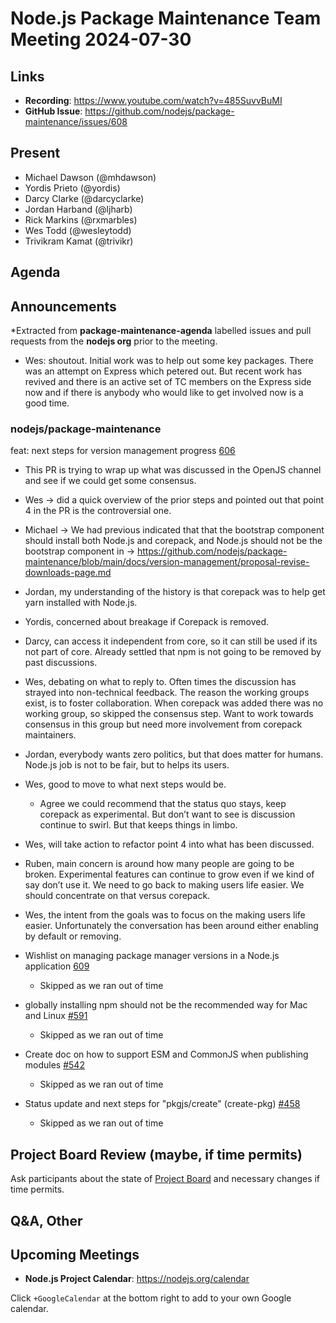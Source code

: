 # Node.js  Package Maintenance Team Meeting 2024-07-30

## Links

* **Recording**:  <https://www.youtube.com/watch?v=485SuvvBuMI>
* **GitHub Issue**: <https://github.com/nodejs/package-maintenance/issues/608>

## Present

* Michael Dawson (@mhdawson)
* Yordis Prieto (@yordis)
* Darcy Clarke (@darcyclarke)
* Jordan Harband (@ljharb)
* Rick Markins (@rxmarbles)
* Wes Todd (@wesleytodd)
* Trivikram Kamat (@trivikr)

## Agenda

## Announcements

*Extracted from **package-maintenance-agenda** labelled issues and pull requests from the **nodejs org** prior to the meeting.

* Wes: shoutout. Initial work was to help out some key packages. There was an attempt on Express which petered out. But recent work has revived and there is an active set of TC members on the Express side now and if there is anybody who would like to get involved now is a good time.

### nodejs/package-maintenance

feat: next steps for version management progress [606](ttps://github.com/nodejs/package-maintenance/pull/606)

* This PR is trying to wrap up what was discussed in the OpenJS channel and see if we could get some consensus.
* Wes -> did a quick overview of the prior steps and pointed out that point 4 in the PR is the controversial one.
* Michael -> We had previous indicated that that the bootstrap component should install both Node.js and corepack, and Node.js should not be the bootstrap component in -> <https://github.com/nodejs/package-maintenance/blob/main/docs/version-management/proposal-revise-downloads-page.md>
* Jordan, my understanding of the history is that corepack was to help get yarn installed with Node.js.
* Yordis, concerned about breakage if Corepack is removed.
* Darcy, can access it independent from core, so it can still be used if its not part of core.
  Already settled that npm is not going to be removed by past discussions.
* Wes, debating on what to reply to. Often times the discussion has strayed into non-technical  feedback. The reason the working groups exist, is to foster collaboration. When corepack was added there was no working group, so skipped the consensus step. Want to work towards consensus in this group but need more involvement from corepack maintainers.
* Jordan, everybody wants zero politics, but that does matter for humans. Node.js job is not to
  be fair, but to helps its users.
* Wes, good to move to what next steps would be.
  * Agree we could recommend that the status quo stays, keep corepack as experimental. But
    don’t want to see is discussion continue to swirl. But that keeps things in limbo.
* Wes, will take action to refactor point 4 into what has been discussed.
* Ruben, main concern is around how many people are going to be broken. Experimental
  features can continue to grow even if we kind of say don’t use it. We need to go back to
  making users life easier. We should concentrate on that versus corepack.
* Wes, the intent from the goals was to focus on the making users life easier. Unfortunately the
  conversation has been around either enabling by default or removing.

* Wishlist on managing package manager versions in a Node.js application [609](https://github.com/nodejs/package-maintenance/issues/609)
  * Skipped as we ran out of time

* globally installing npm should not be the recommended way for Mac and Linux [#591](https://github.com/nodejs/package-maintenance/issues/591)
  * Skipped as we ran out of time

* Create doc on how to support ESM and CommonJS when publishing modules [#542](https://github.com/nodejs/package-maintenance/issues/542)
  * Skipped as we ran out of time

* Status update and next steps for "pkgjs/create" (create-pkg) [#458](https://github.com/nodejs/package-maintenance/issues/458)
  * Skipped as we ran out of time

## Project Board Review (maybe, if time permits)

Ask participants about the state of [Project Board](https://github.com/nodejs/package-maintenance/projects/1) and necessary changes if time permits.

## Q&A, Other

## Upcoming Meetings

* **Node.js Project Calendar**: <https://nodejs.org/calendar>

Click `+GoogleCalendar` at the bottom right to add to your own Google calendar.
